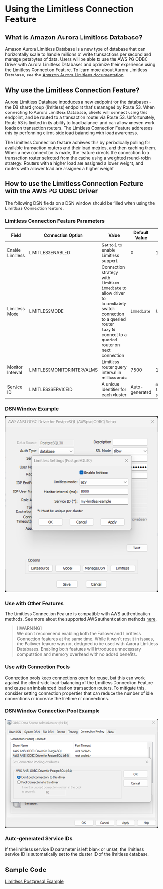 # Using the Limitless Connection Feature

## What is Amazon Aurora Limitless Database?

Amazon Aurora Limitless Database is a new type of database that can horizontally scale to handle millions of write transactions per second and manage petabytes of data. Users will be able to use the AWS PG ODBC Driver with Aurora Limitless Databases and optimize their experience using the Limitless Connection Feature. To learn more about Aurora Limitless Database, see the [Amazon Aurora Limitless documentation](https://aws.amazon.com/about-aws/whats-new/2023/11/amazon-aurora-limitless-database/).

## Why use the Limitless Connection Feature?

Aurora Limitless Database introduces a new endpoint for the databases - the DB shard group (limitless) endpoint that's managed by Route 53. When connecting to Aurora Limitless Database, clients will connect using this endpoint, and be routed to a transaction router via Route 53. Unfortunately, Route 53 is limited in its ability to load balance, and can allow uneven work loads on transaction routers. The Limitless Connection Feature addresses this by performing client-side load balancing with load awareness. 

The Limitless Connection feature achieves this by periodically polling for available transaction routers and their load metrics, and then caching them. When a new connection is made, the feature directs the connection to a transaction router selected from the cache using a weighted round-robin strategy. Routers with a higher load are assigned a lower weight, and routers with a lower load are assigned a higher weight.

## How to use the Limitless Connection Feature with the AWS PG ODBC Driver

The following DSN fields on a DSN window should be filled when using the Limitless Connection feature.

### Limitless Connection Feature Parameters

| Field            | Connection Option          | Value                                                                                                                                                                                | Default Value  | Sample Value          |
|------------------|----------------------------|--------------------------------------------------------------------------------------------------------------------------------------------------------------------------------------|----------------|-----------------------|
| Enable Limitless | LIMITLESSENABLED           | Set to 1 to enable Limitless support.                                                                                                                                                | 0              | 1                     |
| Limitless Mode   | LIMITLESSMODE              | Connection strategy with Limitless. <br>`immediate` to allow driver to immediately switch connection to a queried router<br>`lazy` to connect to a queried router on next connection | `immediate`    | `lazy`                |
| Monitor Interval | LIMITLESSMONITORINTERVALMS | Limitless router query interval in milliseconds                                                                                                                                      | 7500           | 15000                 |
| Service ID       | LIMITLESSSERVICEID         | A unique identifier for each cluster                                                                                                                                                 | Auto-generated | `my-limitless-sample` |

### DSN Window Example

![DSN window example for Limitless Connection](../../img/limitless.png)

### Use with Other Features
The Limitless Connection Feature is compatible with AWS authentication methods. See more about the supported AWS authentication methods [here](../authentication/authentication.md).

> [!WARNING]\
> We don't recommend enabling both the Failover and Limitless Connection features at the same time.
> While it won't result in issues, the Failover feature was not designed to be used with Aurora Limitless Databases.
> Enabling both features will introduce unnecessary computation and memory overhead with no added benefits.

### Use with Connection Pools

Connection pools keep connections open for reuse, but this can work against the client-side load-balancing of the Limitless Connection Feature and cause an imbalanced load on transaction routers. To mitigate this, consider setting connection properties that can reduce the number of idle connections or increase the lifetime of connections.

### DSN Window Connection Pool Example

![DSN window example for disabling connection pool](../../img/connection_pool.png)

### Auto-generated Service IDs

If the limitless service ID parameter is left blank or unset, the limitless service ID is automatically set to the cluster ID of the limitless database.

## Sample Code

[Limitless Postgresql Example](limitless_sample.cpp)

